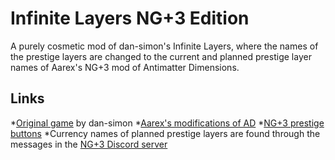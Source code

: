 # Infinite Layers NG+3 Edition

A purely cosmetic mod of dan-simon's Infinite Layers, where the names of the prestige layers are changed to the current and planned prestige layer names of Aarex's NG+3 mod of Antimatter Dimensions.

## Links

*[Original game](https://dan-simon.github.io/misc/b2/) by dan-simon
*[Aarex's modifications of AD](https://raw.githack.com/AarexTiaokhiao/IvarK.github.io/master/)
*[NG+3 prestige buttons](https://raw.githack.com/AarexTiaokhiao/ng-plus-3-prestige-buttons/master/)
*Currency names of planned prestige layers are found through the messages in the [NG+3 Discord server](http://discord.gg/h9mDese)
